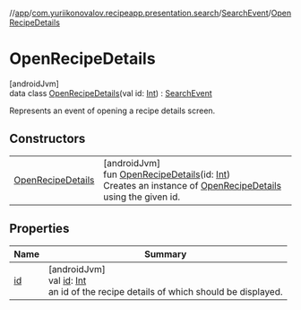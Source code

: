 //[app](../../../../index.md)/[com.yuriikonovalov.recipeapp.presentation.search](../../index.md)/[SearchEvent](../index.md)/[OpenRecipeDetails](index.md)

# OpenRecipeDetails

[androidJvm]\
data class [OpenRecipeDetails](index.md)(val id: [Int](https://kotlinlang.org/api/latest/jvm/stdlib/kotlin/-int/index.html)) : [SearchEvent](../index.md)

Represents an event of opening a recipe details screen.

## Constructors

| | |
|---|---|
| [OpenRecipeDetails](-open-recipe-details.md) | [androidJvm]<br>fun [OpenRecipeDetails](-open-recipe-details.md)(id: [Int](https://kotlinlang.org/api/latest/jvm/stdlib/kotlin/-int/index.html))<br>Creates an instance of [OpenRecipeDetails](index.md) using the given id. |

## Properties

| Name | Summary |
|---|---|
| [id](id.md) | [androidJvm]<br>val [id](id.md): [Int](https://kotlinlang.org/api/latest/jvm/stdlib/kotlin/-int/index.html)<br>an id of the recipe details of which should be displayed. |

